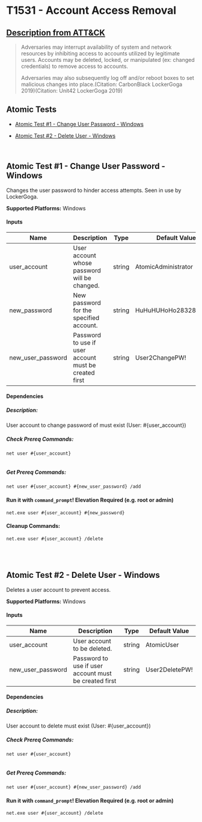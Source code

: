 # T1531 - Account Access Removal
## [Description from ATT&CK](https://attack.mitre.org/wiki/Technique/T1531)
<blockquote>Adversaries may interrupt availability of system and network resources by inhibiting access to accounts utilized by legitimate users. Accounts may be deleted, locked, or manipulated (ex: changed credentials) to remove access to accounts.

Adversaries may also subsequently log off and/or reboot boxes to set malicious changes into place.(Citation: CarbonBlack LockerGoga 2019)(Citation: Unit42 LockerGoga 2019)</blockquote>

## Atomic Tests

- [Atomic Test #1 - Change User Password - Windows](#atomic-test-1---change-user-password---windows)

- [Atomic Test #2 - Delete User - Windows](#atomic-test-2---delete-user---windows)


<br/>

## Atomic Test #1 - Change User Password - Windows
Changes the user password to hinder access attempts. Seen in use by LockerGoga.

**Supported Platforms:** Windows


#### Inputs
| Name | Description | Type | Default Value | 
|------|-------------|------|---------------|
| user_account | User account whose password will be changed. | string | AtomicAdministrator|
| new_password | New password for the specified account. | string | HuHuHUHoHo283283@dJD|
| new_user_password | Password to use if user account must be created first | string | User2ChangePW!|


#### Dependencies
##### Description:
User account to change password of must exist (User: #{user_account})
##### Check Prereq Commands:
```
net user #{user_account}
 
```
##### Get Prereq Commands:
```
net user #{user_account} #{new_user_password} /add

```

#### Run it with `command_prompt`!  Elevation Required (e.g. root or admin) 
```
net.exe user #{user_account} #{new_password}
```


#### Cleanup Commands:
```
net.exe user #{user_account} /delete
```

<br/>
<br/>

## Atomic Test #2 - Delete User - Windows
Deletes a user account to prevent access.

**Supported Platforms:** Windows


#### Inputs
| Name | Description | Type | Default Value | 
|------|-------------|------|---------------|
| user_account | User account to be deleted. | string | AtomicUser|
| new_user_password | Password to use if user account must be created first | string | User2DeletePW!|


#### Dependencies
##### Description:
User account to delete must exist (User: #{user_account})
##### Check Prereq Commands:
```
net user #{user_account}
 
```
##### Get Prereq Commands:
```
net user #{user_account} #{new_user_password} /add

```

#### Run it with `command_prompt`!  Elevation Required (e.g. root or admin) 
```
net.exe user #{user_account} /delete
```



<br/>
